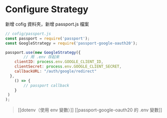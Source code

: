 # Configure Strategy
新增 cofig 資料夾，新增 passport.js 檔案 
```js
// cofig/passport.js
const passport = require('passport');
const GoogleStrategy = require('passport-google-oauth20');

passport.use(new GoogleStrategy({
		// 用 .env 存起來
    clientID: process.env.GOOGLE_CLIENT_ID,
    clientSecret: process.env.GOOGLE_CLIENT_SECRET,
    callbackURL: "/auth/google/redirect"
  },
	() => {
		// passport callback
	}
 )
);
```
>[[dotenv（使用 env 變數）]]
> [[passport-google-oauth20 的 .env 變數]]
